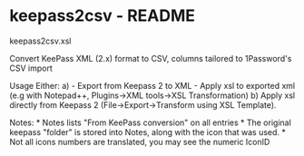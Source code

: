 keepass2csv  -  README
=====================
keepass2csv.xsl

Convert KeePass XML (2.x) format to CSV, columns tailored to 1Password's CSV import

Usage
  Either:
  a) - Export from Keepass 2 to XML
     - Apply xsl to exported xml (e.g with Notepad++, Plugins->XML tools->XSL Transformation)
  b) Apply xsl directly from Keepass 2 (File->Export->Transform using XSL Template).
  
  Notes: * Notes lists "From KeePass conversion" on all entries
         * The original keepass "folder" is stored into Notes, along with the icon that was used.
		 * Not all icons numbers are translated, you may see the numeric IconID

  	   
